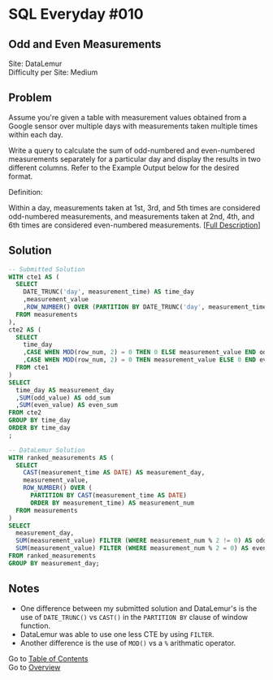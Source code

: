 # SQL Everyday \#010

## Odd and Even Measurements

Site: DataLemur\
Difficulty per Site: Medium

## Problem

Assume you're given a table with measurement values obtained from a Google sensor over multiple days with measurements taken multiple times within each day.

Write a query to calculate the sum of odd-numbered and even-numbered measurements separately for a particular day and display the results in two different columns. Refer to the Example Output below for the desired format.

Definition:

Within a day, measurements taken at 1st, 3rd, and 5th times are considered odd-numbered measurements, and measurements taken at 2nd, 4th, and 6th times are considered even-numbered measurements. [[Full Description](https://datalemur.com/questions/odd-even-measurements)]

## Solution

```sql
-- Submitted Solution
WITH cte1 AS (
  SELECT 
    DATE_TRUNC('day', measurement_time) AS time_day
    ,measurement_value
    ,ROW_NUMBER() OVER (PARTITION BY DATE_TRUNC('day', measurement_time) ORDER BY measurement_time) AS row_num
  FROM measurements
),
cte2 AS (
  SELECT
    time_day
    ,CASE WHEN MOD(row_num, 2) = 0 THEN 0 ELSE measurement_value END odd_value
    ,CASE WHEN MOD(row_num, 2) = 0 THEN measurement_value ELSE 0 END even_value
  FROM cte1
)
SELECT
  time_day AS measurement_day
  ,SUM(odd_value) AS odd_sum
  ,SUM(even_value) AS even_sum
FROM cte2
GROUP BY time_day
ORDER BY time_day
;

-- DataLemur Solution
WITH ranked_measurements AS (
  SELECT 
    CAST(measurement_time AS DATE) AS measurement_day, 
    measurement_value, 
    ROW_NUMBER() OVER (
      PARTITION BY CAST(measurement_time AS DATE) 
      ORDER BY measurement_time) AS measurement_num 
  FROM measurements
) 
SELECT 
  measurement_day, 
  SUM(measurement_value) FILTER (WHERE measurement_num % 2 != 0) AS odd_sum, 
  SUM(measurement_value) FILTER (WHERE measurement_num % 2 = 0) AS even_sum 
FROM ranked_measurements
GROUP BY measurement_day;
```

## Notes

* One difference between my submitted solution and DataLemur's is the use of `DATE_TRUNC()` vs `CAST()` in the `PARTITION BY` clause of window function.
* DataLemur was able to use one less CTE by using `FILTER`.
* Another difference is the use of `MOD()` vs a `%` arithmatic operator.

Go to [Table of Contents](/README.md#contents)\
Go to [Overview](/README.md)
